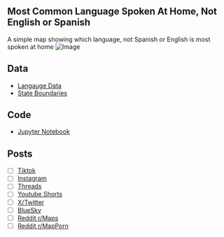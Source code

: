 ## Most Common Language Spoken At Home, Not English or Spanish
A simple map showing which language, not Spanish or English is most spoken at home
![Image](https://drive.google.com/uc?export=view&id=)

## Data
* [Langauge Data](https://data.census.gov/table/ACSDT5Y2023.B16001)
* [State Boundaries](https://www.census.gov/geographies/mapping-files/time-series/geo/carto-boundary-file.html)

## Code
* [Jupyter Notebook](FormatData.ipynb)

## Posts
- [ ] [Tiktok]()
- [ ] [Instagram]()
- [ ] [Threads]()
- [ ] [Youtube Shorts]()
- [ ] [X/Twitter]()
- [ ] [BlueSky]()
- [ ] [Reddit r/Maps]()
- [ ] [Reddit r/MapPorn]()
